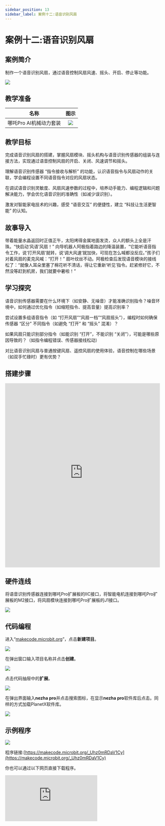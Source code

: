 ```yaml
---
sidebar_position: 13
sidebar_label: 案例十二:语音识别风扇
---
```


# 案例十二:语音识别风扇

## 案例简介

制作一个语音识别风扇，通过语音控制风扇风速、摇头、开启、停止等功能。

![](https://wiki-media-ef.oss-cn-hongkong.aliyuncs.com/i18n/en/docusaurus-plugin-content-docs/current/microbit/building-blocks/nezha-pro-ai-mechanical-power-kit/images/nezha-pro-ai-mechanical-power-kit-case-12-01.png)

## 教学准备

|     名称     |            图示            |
| :----------: | :--------------------------: |
|   哪吒Pro AI机械动力套装   |   ![](https://wiki-media-ef.oss-cn-hongkong.aliyuncs.com/docs/microbit/building-blocks/nezha-pro-ai-mechanical-power-kit/images/nezha-pro-ai-mechanical-power-kit-01.png)  |

## 教学目标

完成语音识别风扇的搭建，掌握风扇模块、摇头机构与语音识别传感器的组装与连接方法，实现通过语音控制风扇的开启、关闭、风速调节和摇头。

理解语音识别传感器 “指令接收与解析” 的功能，认识语音指令与风扇动作的关联，学会编程设置不同语音指令对应的风扇状态。

在调试语音识别灵敏度、风扇风速参数的过程中，培养动手能力、编程逻辑和问题解决能力，学会优化语音识别的准确性（如减少误识别）。

激发对智能家电技术的兴趣，感受 “语音交互” 的便捷性，建立 “科技让生活更智能” 的认知。

## 故事导入

带着能量水晶返回时正值正午，太阳烤得金属地面发烫，众人的额头上全是汗珠。“快启动‘风语’风扇！” 向导机器人阿极指着路边的降温装置，“它能听语音指令工作，说‘打开风扇’就转，说‘调大风速’就加快，可现在怎么喊都没反应。”​
孩子们对着风扇的麦克风喊：“打开！” 扇叶纹丝不动。阿极检查后发现语音模块的接线松了：“就像人耳朵里塞了棉花听不清话，得让它重新‘听见’指令。赶紧修好它，不然没等赶到机房，我们就要中暑啦！”

## 学习探究

语音识别传感器需要在什么环境下（如安静、无噪音）才能准确识别指令？噪音环境中，如何通过优化指令（如缩短指令、提高音量）提高识别率？

尝试设置多组语音指令（如 “打开风扇”“风扇一档”“风扇摇头”），编程时如何确保传感器 “区分” 不同指令（如避免 “打开” 和 “摇头” 混淆）？

如果风扇只能识别部分指令（如能识别 “打开”，不能识别 “关闭”），可能是哪些原因导致的？（如指令编程错误、传感器接线松动）

对比语音识别风扇与普通按键风扇、遥控风扇的使用体验，语音控制在哪些场景（如双手忙碌时）更有优势？

## 搭建步骤

<embed src="https://wiki-media-ef.oss-cn-hongkong.aliyuncs.com/i18n/en/docusaurus-plugin-content-docs/current/microbit/building-blocks/nezha-pro-ai-mechanical-power-kit/files/nezha-pro-ai-mechanical-power-kit-case-12.pdf" type="application/pdf" width="100%" height="600px" />

## 硬件连线

将语音识别传感器连接到哪吒Pro扩展板的IIC接口，将智能电机连接到哪吒Pro扩展板的M2接口，将风扇模块连接到哪吒Pro扩展板的J1接口。

![](https://wiki-media-ef.oss-cn-hongkong.aliyuncs.com/i18n/en/docusaurus-plugin-content-docs/current/microbit/building-blocks/nezha-pro-ai-mechanical-power-kit/images/nezha-pro-ai-mechanical-power-kit-case-12-02.png)

## 代码编程

进入“[makecode.microbit.org](https://makecode.microbit.org)”，点击**新建项目**。

![](https://wiki-media-ef.oss-cn-hongkong.aliyuncs.com/docs/microbit/building-blocks/microbit-space-science-kit/images/microbit-space-science-kit-case01-07.png)

在弹出窗口输入项目名称并点击**创建**。

![](https://wiki-media-ef.oss-cn-hongkong.aliyuncs.com/docs/microbit/building-blocks/microbit-space-science-kit/images/microbit-space-science-kit-case01-11.png)

点击代码抽屉中的**扩展**。

![](https://wiki-media-ef.oss-cn-hongkong.aliyuncs.com/docs/microbit/building-blocks/microbit-space-science-kit/images/microbit-space-science-kit-case01-09.png)

在弹出界面输入**nezha pro**并点击搜索图标，在显示**nezha pro**软件库后点击。同样的方式加载PlanetX软件库。

![](https://wiki-media-ef.oss-cn-hongkong.aliyuncs.com/docs/microbit/building-blocks/microbit-space-science-kit/images/microbit-space-science-kit-case01-10.png)

## 示例程序

![](https://wiki-media-ef.oss-cn-hongkong.aliyuncs.com/i18n/en/docusaurus-plugin-content-docs/current/microbit/building-blocks/nezha-pro-ai-mechanical-power-kit/images/nezha-pro-ai-mechanical-power-kit-case-12-03.png)

程序链接:[https://makecode.microbit.org/_Uhz0mRDaV1Cy](https://makecode.microbit.org/_Uhz0mRDaV1Cy)

你也可以通过以下网页直接下载程序。

<div
    style={{
        position: 'relative',
        paddingBottom: '60%',
        overflow: 'hidden',
    }}
>
    <iframe
        src="https://makecode.microbit.org/_Uhz0mRDaV1Cy"
        frameborder="0"
        sandbox="allow-popups allow-forms allow-scripts allow-same-origin"
        style={{
            position: 'absolute',
            width: '100%',
            height: '100%',
        }}
    />
</div>

## 下载程序

使用 USB 线连接 PC 和 micro:bit V2。

![](https://wiki-media-ef.oss-cn-hongkong.aliyuncs.com/docs/microbit/building-blocks/microbit-space-science-kit/images/microbit-space-science-kit-manual03.gif)

连接成功后，电脑上会识别出一个名为 MICROBIT 的盘符。

![](https://wiki-media-ef.oss-cn-hongkong.aliyuncs.com/docs/microbit/building-blocks/microbit-space-science-kit/images/microbit-space-science-kit-manual06.png)

点击左下角的![](https://wiki-media-ef.oss-cn-hongkong.aliyuncs.com/docs/microbit/building-blocks/microbit-space-science-kit/images/microbit-space-science-kit-manual07.png)，选择**Connect Device**。

![](https://wiki-media-ef.oss-cn-hongkong.aliyuncs.com/docs/microbit/building-blocks/microbit-space-science-kit/images/microbit-space-science-kit-manual11.png)

点击![](https://wiki-media-ef.oss-cn-hongkong.aliyuncs.com/docs/microbit/building-blocks/microbit-space-science-kit/images/microbit-space-science-kit-manual08.png)。

![](https://wiki-media-ef.oss-cn-hongkong.aliyuncs.com/docs/microbit/building-blocks/microbit-space-science-kit/images/microbit-space-science-kit-manual12.png)

点击![](https://wiki-media-ef.oss-cn-hongkong.aliyuncs.com/docs/microbit/building-blocks/microbit-space-science-kit/images/microbit-space-science-kit-manual09.png)。

![](https://wiki-media-ef.oss-cn-hongkong.aliyuncs.com/docs/microbit/building-blocks/microbit-space-science-kit/images/microbit-space-science-kit-manual13.png)

在弹出窗口选择 **BBC micro:bit CMSIS-DAP**，然后选择**连接**，至此，我们的 micro:bit 就已经连接成功。

![](https://wiki-media-ef.oss-cn-hongkong.aliyuncs.com/docs/microbit/building-blocks/microbit-space-science-kit/images/microbit-space-science-kit-manual14.png)

点击**下载程序**

![](https://wiki-media-ef.oss-cn-hongkong.aliyuncs.com/docs/microbit/building-blocks/microbit-space-science-kit/images/microbit-space-science-kit-manual10.png)


## 案例演示

开启电源后，根据语音控制风扇开始运行。

Start device  启动风扇（默认档位一）
Turn off device 关闭风扇
Raise a level 增加一档
Lower a level 降低一档
Keep going 摇头
Pause 停止摇头

![](https://wiki-media-ef.oss-cn-hongkong.aliyuncs.com/i18n/en/docusaurus-plugin-content-docs/current/microbit/building-blocks/nezha-pro-ai-mechanical-power-kit/images/nezha-pro-ai-mechanical-power-kit-case-12.gif)


## 扩展知识

1. 语音识别的基本流程：语音识别传感器先将人类语音转换成电信号，再通过内置算法提取语音特征，与预设的指令库对比，最后输出控制信号（如让风扇动作），本案例简化了这一流程，聚焦 “指令与动作的关联”。
2. 智能音箱的语音交互：语音识别风扇的技术与智能音箱（如小爱同学、天猫精灵）类似，只是智能音箱能处理更复杂的指令（如 “播放音乐”“查询天气”），并通过联网实现更多功能，体现了语音识别技术的扩展性。
3. 语音识别的抗噪音技术：为了解决噪音环境中的识别问题，工程师会采用 “降噪算法”（过滤环境噪音）、“麦克风阵列”（多麦克风定位语音来源）等技术，未来的语音识别设备会更适应复杂环境。
